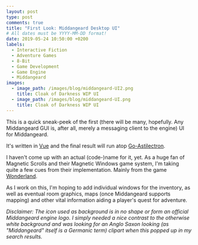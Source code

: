 ```yaml
---
layout: post
type: post
comments: true
title: "First Look: Middangeard Desktop UI"
# All dates must be YYYY-MM-DD format!
date: 2019-05-24 10:50:00 +0200
labels:
  - Interactive Fiction
  - Adventure Games
  - 8-Bit
  - Game Development
  - Game Engine
  - Middangeard
images:
  - image_path: /images/blog/middangeard-UI2.png
    title: Cloak of Darkness WIP UI
  - image_path: /images/blog/middangeard-UI.png
    title: Cloak of Darkness WIP UI
---
```


This is a quick sneak-peek of the first (there will be many, hopefully. Any Middangeard GUI is, after all, merely a messaging client to the engine)
UI for Middangeard.

It's written in [Vue](https://vuejs.org/) and the final result will run atop [Go-Astilectron](https://github.com/asticode/go-astilectron).

I haven't come up with an actual (code-)name for it, yet. As a huge fan of Magnetic Scrolls and their Magnetic Windows game system,
I'm taking quite a few cues from their implementation. Mainly from the game [Wonderland](https://www.mobygames.com/game/dos/wonderland).

As I work on this, I'm hoping to add individual windows for the inventory, as well as eventual room graphics, maps (once Middangeard
supports mapping) and other vital information aiding a player's quest for adventure.

*Disclaimer: The icon used as background is in no shape or form an official Middangeard engine logo.
I simply needed a nice contrast to the otherwise white background and was looking for
an Anglo Saxon looking (as "Middangeard" itself is a Germanic term) clipart when this
popped up in my search results.*